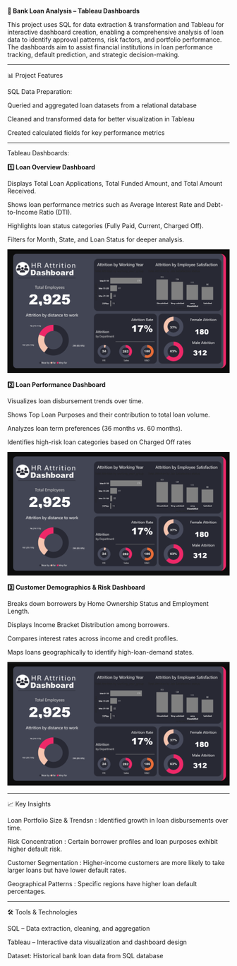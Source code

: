 **🏦 Bank Loan Analysis – Tableau Dashboards**

This project uses SQL for data extraction & transformation and Tableau for interactive dashboard creation, enabling a comprehensive analysis of loan data to identify approval patterns, risk factors, and portfolio performance. The dashboards aim to assist financial institutions in loan performance tracking, default prediction, and strategic decision-making.

--------------------------------------------------------------------------------------------------------------------------------------------------------

📊 Project Features

SQL Data Preparation:

Queried and aggregated loan datasets from a relational database

Cleaned and transformed data for better visualization in Tableau

Created calculated fields for key performance metrics

------------------------------------------------------------------------------------------------------------------------------------------------------

Tableau Dashboards:


**1️⃣ Loan Overview Dashboard**

Displays Total Loan Applications, Total Funded Amount, and Total Amount Received.

Shows loan performance metrics such as Average Interest Rate and Debt-to-Income Ratio (DTI).

Highlights loan status categories (Fully Paid, Current, Charged Off).

Filters for Month, State, and Loan Status for deeper analysis.

 ![Dashboard Screenshot](https://github.com/rubywilson771-ctrl/HR-Attrition-Analysis/blob/main/Screenshot%202025-08-08%20145405.png)



**2️⃣ Loan Performance Dashboard**

Visualizes loan disbursement trends over time.

Shows Top Loan Purposes and their contribution to total loan volume.

Analyzes loan term preferences (36 months vs. 60 months).

Identifies high-risk loan categories based on Charged Off rates


![Dashboard Screenshot](https://github.com/rubywilson771-ctrl/HR-Attrition-Analysis/blob/main/Screenshot%202025-08-08%20145405.png)


**3️⃣ Customer Demographics & Risk Dashboard**

Breaks down borrowers by Home Ownership Status and Employment Length.

Displays Income Bracket Distribution among borrowers.

Compares interest rates across income and credit profiles.

Maps loans geographically to identify high-loan-demand states.


![Dashboard Screenshot](https://github.com/rubywilson771-ctrl/HR-Attrition-Analysis/blob/main/Screenshot%202025-08-08%20145405.png)


--------------------------------------------------------------------------------------------------------------------------------------------------------

📈 Key Insights


Loan Portfolio Size & Trendsn  : Identified growth in loan disbursements over time.

Risk Concentration  : Certain borrower profiles and loan purposes exhibit higher default risk.

Customer Segmentation  : Higher-income customers are more likely to take larger loans but have lower default rates.

Geographical Patterns  : Specific regions have higher loan default percentages.

------------------------------------------------------------------------------------------------------------------------------------------------------------

🛠 Tools & Technologies


SQL – Data extraction, cleaning, and aggregation

Tableau – Interactive data visualization and dashboard design

Dataset: Historical bank loan data from SQL database
